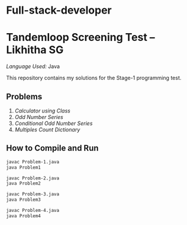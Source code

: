 # Full-stack-developer
# Tandemloop Screening Test – Likhitha SG

*Language Used:* Java

This repository contains my solutions for the Stage-1 programming test.

## Problems
1. *Calculator using Class*
2. *Odd Number Series*
3. *Conditional Odd Number Series*
4. *Multiples Count Dictionary*

## How to Compile and Run
```bash
javac Problem-1.java
java Problem1

javac Problem-2.java
java Problem2

javac Problem-3.java
java Problem3

javac Problem-4.java
java Problem4
